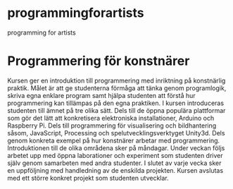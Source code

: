 # programmingforartists
programming for artists

# Programmering för konstnärer
Kursen ger en introduktion till programmering med inriktning på konstnärlig praktik.
Målet är att ge studenterna förmåga att tänka genom programlogik, skriva egna enklare program samt hjälpa studenten att förstå hur programmering kan tillämpas på den egna praktiken. I kursen introduceras studenten till ämnet på tre olika sätt.
Dels till de öppna populära plattformar som gör det lätt att konkretisera elektroniska installationer, Arduino och Raspberry Pi.
Dels till programmering för visualisering och bildhantering såsom, JavaScript, Processing och spelutvecklingsverktyget Unity3d.
Dels genom konkreta exempel på hur konstnärer arbetar med programmering.
Introduktionen till de olika områdena sker på måndagar. Under veckan följs arbetet upp med öppna laborationer och experiment som studenten driver själv genom samarbeten med andra studenter. I slutet av varje vecka sker en uppföljning med handledning av de enskilda projekten. Kursen avslutas med ett större konkret projekt som studenten utvecklar.
